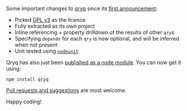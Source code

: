 <!-- An update on qryq -->
<!-- qryq, nodejs, javascript, update, publish -->

Some important changes to [qryq](https://github.com/bguiz/qryq) since its [first announcement](http://bguiz.com/post/54620002947/qryq):

- Picked [GPL v3](http://opensource.org/licenses/GPL-3.0) as the licence
- Fully extracted as its own project
- Inline referencing + property drilldown of the results of other `qry`s
- Specifying `depends` for each `qry` is now optional, and will be inferred when not present
- Unit tested using [`nodeunit`](https://github.com/caolan/nodeunit)

Qryq has also just been [published as a node module](https://npmjs.org/package/qryq "qryq on node package manager"). You can now get it using:

`npm install qryq`

[Pull requests and suggestions](https://github.com/bguiz/qryq/issues) are most welcome.

Happy coding!
